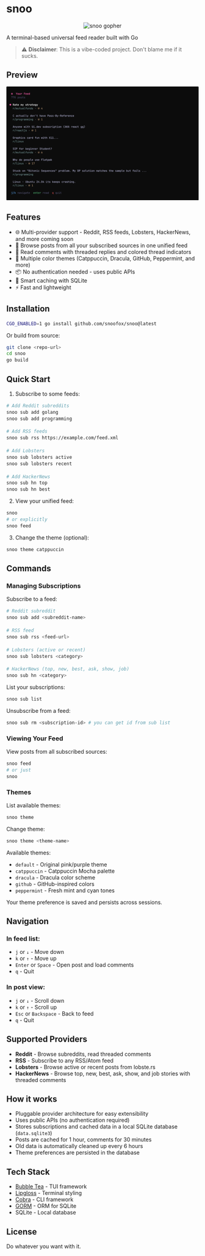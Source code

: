 # snoo

<p align="center">
  <img src="https://i.ibb.co/YTKjHCwq/wmremove-transformed-min.png" alt="snoo gopher" style="max-width: 100%; height: auto;"/>
</p>

A terminal-based universal feed reader built with Go

> ⚠️ **Disclaimer**: This is a vibe-coded project. Don't blame me if it sucks.

## Preview
![snoo preview](https://raw.githubusercontent.com/snoofox/snoo/main/assets/demo.gif)

## Features

- 🌐 Multi-provider support - Reddit, RSS feeds, Lobsters, HackerNews, and more coming soon
- 📰 Browse posts from all your subscribed sources in one unified feed
- 💬 Read comments with threaded replies and colored thread indicators
- 🎨 Multiple color themes (Catppuccin, Dracula, GitHub, Peppermint, and more)
- 📦 No authentication needed - uses public APIs
- 💾 Smart caching with SQLite
- ⚡ Fast and lightweight

## Installation

```bash
CGO_ENABLED=1 go install github.com/snoofox/snoo@latest
```

Or build from source:

```bash
git clone <repo-url>
cd snoo
go build
```

## Quick Start

1. Subscribe to some feeds:
```bash
# Add Reddit subreddits
snoo sub add golang
snoo sub add programming

# Add RSS feeds
snoo sub rss https://example.com/feed.xml

# Add Lobsters
snoo sub lobsters active
snoo sub lobsters recent

# Add HackerNews
snoo sub hn top
snoo sub hn best
```

2. View your unified feed:
```bash
snoo
# or explicitly
snoo feed
```

3. Change the theme (optional):
```bash
snoo theme catppuccin
```

## Commands

### Managing Subscriptions

Subscribe to a feed:
```bash
# Reddit subreddit
snoo sub add <subreddit-name>

# RSS feed
snoo sub rss <feed-url>

# Lobsters (active or recent)
snoo sub lobsters <category>

# HackerNews (top, new, best, ask, show, job)
snoo sub hn <category>
```

List your subscriptions:
```bash
snoo sub list
```

Unsubscribe from a feed:
```bash
snoo sub rm <subscription-id> # you can get id from sub list
```

### Viewing Your Feed

View posts from all subscribed sources:
```bash
snoo feed
# or just
snoo
```

### Themes

List available themes:
```bash
snoo theme
```

Change theme:
```bash
snoo theme <theme-name>
```

Available themes:
- `default` - Original pink/purple theme
- `catppuccin` - Catppuccin Mocha palette
- `dracula` - Dracula color scheme
- `github` - GitHub-inspired colors
- `peppermint` - Fresh mint and cyan tones

Your theme preference is saved and persists across sessions.

## Navigation

### In feed list:
- `j` or `↓` - Move down
- `k` or `↑` - Move up
- `Enter` or `Space` - Open post and load comments
- `q` - Quit

### In post view:
- `j` or `↓` - Scroll down
- `k` or `↑` - Scroll up
- `Esc` or `Backspace` - Back to feed
- `q` - Quit

## Supported Providers

- **Reddit** - Browse subreddits, read threaded comments
- **RSS** - Subscribe to any RSS/Atom feed
- **Lobsters** - Browse active or recent posts from lobste.rs
- **HackerNews** - Browse top, new, best, ask, show, and job stories with threaded comments

## How it works

- Pluggable provider architecture for easy extensibility
- Uses public APIs (no authentication required)
- Stores subscriptions and cached data in a local SQLite database (`data.sqlite3`)
- Posts are cached for 1 hour, comments for 30 minutes
- Old data is automatically cleaned up every 6 hours
- Theme preferences are persisted in the database

## Tech Stack

- [Bubble Tea](https://github.com/charmbracelet/bubbletea) - TUI framework
- [Lipgloss](https://github.com/charmbracelet/lipgloss) - Terminal styling
- [Cobra](https://github.com/spf13/cobra) - CLI framework
- [GORM](https://gorm.io/) - ORM for SQLite
- SQLite - Local database

## License

Do whatever you want with it.
